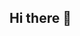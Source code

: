 ## Hi there 👋

<!--
**yzdpw101/yzdpw101** is a ✨ _special_ ✨ repository because its `README.md` (this file) appears on your GitHub profile.

Here are some ideas to get you started:

- 🔭 I’m currently working on ...
- 🌱 I’m currently learning Python
- 👯 I’m looking to collaborate on ...
- 🤔 I’m looking for help with ...
- 💬 Ask me about ...
- 📫 How to reach me: yzdpw@niust.edu.cn
- 😄 Pronouns: ...
- ⚡ Fun fact: ...
-->
